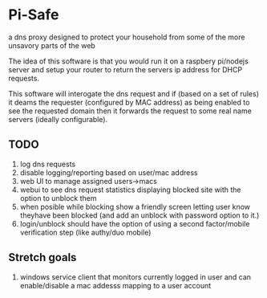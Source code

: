 # Pi-Safe
a dns proxy designed to protect your household from some of the more unsavory parts of the web

The idea of this software is that you would run it on a raspbery pi/nodejs server and setup 
your router to return the servers ip address for DHCP requests.

This software will interogate the dns request and if (based on a set of rules) it deams the 
requester (configured by MAC address) as being enabled to see the requested domain then it 
forwards the request to some real name servers (ideally configurable).

## TODO
1. log dns requests
2. disable logging/reporting based on user/mac address
3. web UI to manage assigned users->macs
4. webui to see dns request statistics displaying blocked site with the option to unblock them
5. when posible while blocking show a friendly screen letting user know theyhave been blocked (and add an unblock with password option to it.)
6. login/unblock should have the option of using a second factor/mobile verification step (like authy/duo mobile) 

## Stretch goals
1. windows service client that monitors currently logged in user and can enable/disable a 
    mac addesss mapping to a user account
 